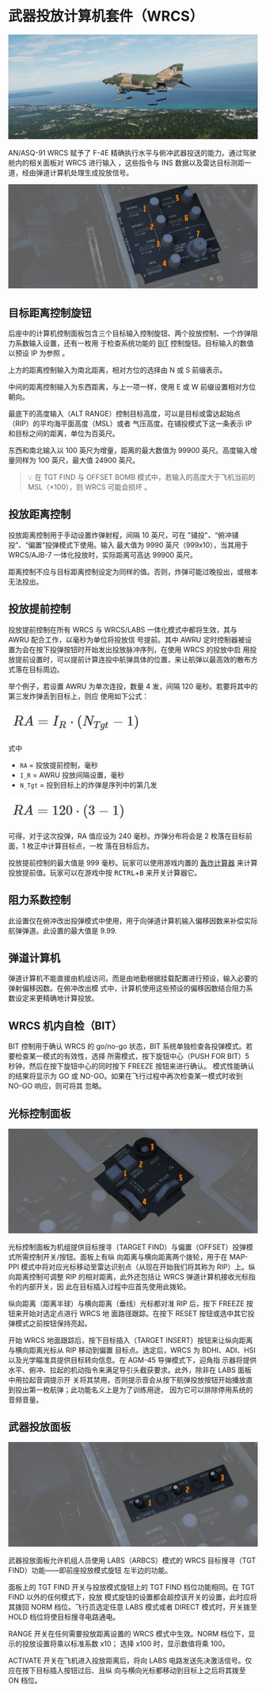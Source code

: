 # 武器投放计算机套件（WRCS）

![ext_bombs_dropping](../../img/ext_f4_wrcs.jpg)

AN/ASQ-91 WRCS 赋予了 F-4E 精确执行水平与俯冲武器投送的能力。通过驾驶舱内的相关面板对 WRCS 进行输入
，这些指令与 INS 数据以及雷达目标测距一道，经由弹道计算机处理生成投放信号。

![wso_wrcs_panel](../../img/wso_wrcs_panel.jpg)

## 目标距离控制旋钮

后座中的计算机控制面板包含三个目标输入控制旋钮、两个投放控制、一个炸弹阻力系数输入设置，还有一枚用
于检查系统功能的 [BIT](../../procedures/bit_tests/wrcs.md) 控制旋钮。目标输入的数值以预设 IP 为参照
。

上方的距离控制输入为南北距离，相对方位的选择由 N 或 S 前缀表示。

中间的距离控制输入为东西距离，与上一项一样，使用 E 或 W 前缀设置相对方位朝向。

最底下的高度输入（ALT RANGE）控制目标高度，可以是目标或雷达起始点（RIP）的平均海平面高度（MSL）或者
气压高度。在铺投模式下这一条表示 IP 和目标之间的距离，单位为百英尺。

东西和南北输入以 100 英尺为增量，距离的最大数值为 99900 英尺。高度输入增量同样为 100 英尺，最大值
24900 英尺。

> 💡 在 TGT FIND 与 OFFSET BOMB 模式中，若输入的高度大于飞机当前的 MSL（×100），则 WRCS 可能会损坏
> 。

## 投放距离控制

投放距离控制用于手动设置炸弹射程，间隔 10 英尺，可在 "铺投"、“俯冲铺投”、“偏置”投弹模式下使用。输入
最大值为 9990 英尺（999x10），当其用于 WRCS/AJB-7 一体化投放时，实际距离可高达 99900 英尺。

距离控制不应与目标距离控制设定为同样的值。否则，炸弹可能过晚投出，或根本无法投出。

## 投放提前控制

投放提前控制在所有 WRCS 与 WRCS/LABS 一体化模式中都将生效，其与 AWRU 配合工作，以毫秒为单位将投放信
号提前。其中 AWRU 定时控制器被设置为会在按下投弹按钮时开始发出投放脉冲序列，在使用 WRCS 的投放中启
用投放提前设置时，可以提前计算连投中航弹具体的位置，来让航弹以最高效的散布方式落在目标周边。

举个例子，若设置 AWRU 为单次连投，数量 4 发，间隔 120 毫秒。若要将其中的第三发炸弹丢到目标上，则应
使用如下公式：

![Release Advance Formula](../../img/release_advance_formula.jpg)

式中

- `RA` = 投放提前控制，毫秒
- `I_R` = AWRU 投放间隔设置，毫秒
- `N_Tgt` = 投到目标上的炸弹是序列中的第几发

![Release Advance Formula](../../img/release_advance_formula_example.jpg)

可得，对于这次投弹，RA 值应设为 240 毫秒。炸弹分布将会是 2 枚落在目标前面，1 枚正中计算目标点，一枚
落在目标后方。

投放提前控制的最大值是 999 毫秒。玩家可以使用游戏内置的 [轰炸计算器](../../dcs/bombing_computer.md)
来计算投放提前值。玩家可以在游戏中按 <kbd>RCTRL</kbd>+<kbd>B</kbd> 来开关计算器它。

## 阻力系数控制

此设置仅在俯冲改出投弹模式中使用，用于向弹道计算机输入偏移因数来补偿实际航弹弹道。此设置的最大值是
9.99.

## 弹道计算机

弹道计算机不能直接由机组访问，而是由地勤根据挂载配置进行预设，输入必要的弹射偏移因数。在俯冲改出模
式中，计算机使用这些预设的偏移因数结合阻力系数设定来更精确地计算投放。

## WRCS 机内自检（BIT）

BIT 控制用于确认 WRCS 的 go/no-go 状态，BIT 系统单独检查各投弹模式。若要检查某一模式的有效性，选择
所需模式，按下旋钮中心（PUSH FOR BIT）5 秒钟，然后在按下旋钮中心的同时按下 FREEZE 按钮来进行确认。
模式性能确认的结果将显示为 GO 或 NO-GO。如果在飞行过程中再次检查某一模式时收到 NO-GO 响应，则可将其
忽略。

## 光标控制面板

![wso_cursor_control_panel](../../img/wso_cursor_control_panel.jpg)

光标控制面板为机组提供目标搜寻（TARGET FIND）与偏置（OFFSET）投弹模式所需控制开关/按钮。面板上有纵
向距离与横向距离两个拨轮，用于在 MAP-PPI 模式中将对应光标移动至雷达识别点（从现在开始我们将其称为
RIP）上。纵向距离控制可调整 RIP 的相对距离，此外还包括让 WRCS 弹道计算机接收光标指令的内部开关，因
此在目标插入过程中应首先使用此拨轮。

纵向距离（距离半球）与横向距离（垂线）光标都对准 RIP 后，按下 FREEZE 按钮来开始对选定点进行 WRCS 地
面路径跟踪。在按下 RESET 按钮或选中其它投弹模式之前按钮保持亮起。

开始 WRCS 地面跟踪后，按下目标插入（TARGET INSERT）按钮来让纵向距离与横向距离光标从 RIP 移动到偏置
目标点。选定后，WRCS 为 BDHI、ADI、HSI 以及光学瞄准具提供目标转向信息。在 AGM-45 导弹模式下，迎角指
示器将提供水平、俯冲、拉起的机动指令来满足导引头截获要求。此外，除非在 LABS 面板中用拉起音调提示开
关将其禁用，否则提示音会从按下航弹投放按钮开始播放直到投出第一枚航弹；此功能名义上是为了训练用途，
因为它可以排除停用系统的音频音量。

## 武器投放面板

![wso_weapon_delivery_panel](../../img/wso_weapon_delivery_panel.jpg)

武器投放面板允许机组人员使用 LABS（ARBCS）模式的 WRCS 目标搜寻（TGT FIND）功能——即前座投放模式旋钮
左半边的功能。

面板上的 TGT FIND 开关与投放模式旋钮上的 TGT FIND 档位功能相同。在 TGT FIND 以外的任何模式下，投放
模式旋钮的设置都会超控该开关的设置，此时应将其拨回 NORM 档位。飞行员选定任意 LABS 模式或者 DIRECT
模式时，开关拨至 HOLD 档位将使目标搜寻电路通电。

RANGE 开关在任何需要投放距离设置的 WRCS 模式中生效。NORM 档位下，显示的投放设置将乘以标准系数 x10；
选择 x100 时，显示数值将乘 100。

ACTIVATE 开关在飞机进入投放距离后，将向 LABS 电路发送先决激活信号。仅应在按下目标插入按钮过后、且纵
向与横向光标都移动到目标上之后将其拨至 ON 档位。

